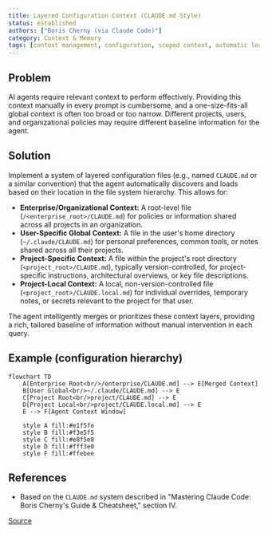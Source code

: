 ```yaml
---
title: Layered Configuration Context (CLAUDE.md Style)
status: established
authors: ["Boris Cherny (via Claude Code)"]
category: Context & Memory
tags: [context management, configuration, scoped context, automatic loading, CLAUDE.md]
---
```


## Problem
AI agents require relevant context to perform effectively. Providing this context manually in every prompt is cumbersome, and a one-size-fits-all global context is often too broad or too narrow. Different projects, users, and organizational policies may require different baseline information for the agent.

## Solution
Implement a system of layered configuration files (e.g., named `CLAUDE.md` or a similar convention) that the agent automatically discovers and loads based on their location in the file system hierarchy. This allows for:
-   **Enterprise/Organizational Context:** A root-level file (`/<enterprise_root>/CLAUDE.md`) for policies or information shared across all projects in an organization.
-   **User-Specific Global Context:** A file in the user's home directory (`~/.claude/CLAUDE.md`) for personal preferences, common tools, or notes shared across all their projects.
-   **Project-Specific Context:** A file within the project's root directory (`<project_root>/CLAUDE.md`), typically version-controlled, for project-specific instructions, architectural overviews, or key file descriptions.
-   **Project-Local Context:** A local, non-version-controlled file (`<project_root>/CLAUDE.local.md`) for individual overrides, temporary notes, or secrets relevant to the project for that user.

The agent intelligently merges or prioritizes these context layers, providing a rich, tailored baseline of information without manual intervention in each query.

## Example (configuration hierarchy)
```mermaid
flowchart TD
    A[Enterprise Root<br/>/enterprise/CLAUDE.md] --> E[Merged Context]
    B[User Global<br/>~/.claude/CLAUDE.md] --> E
    C[Project Root<br/>project/CLAUDE.md] --> E
    D[Project Local<br/>project/CLAUDE.local.md] --> E
    E --> F[Agent Context Window]

    style A fill:#e1f5fe
    style B fill:#f3e5f5
    style C fill:#e8f5e8
    style D fill:#fff3e0
    style F fill:#ffebee
```

## References
- Based on the `CLAUDE.md` system described in "Mastering Claude Code: Boris Cherny's Guide & Cheatsheet," section IV.

[Source](https://www.nibzard.com/ampcode)